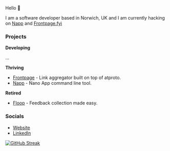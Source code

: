 Hello 👋

I am a software developer based in Norwich, UK and I am currently hacking on [Napp](https://github.com/damiensedgwick/napp) and [Frontpage.fyi](https://frontpage.fyi)

### Projects

**Developing**

...

**Thriving**

* [Frontpage](https://frontpage.fyi) - Link aggregator built on top of atproto.
* [Napp](https://github.com/damiensedgwick/napp) - Nano App command line tool.

**Retired**

* [Floop](https://github.com/damiensedgwick/floop) - Feedback collection made easy.

### Socials

* [Website](https://www.damiensedgwick.com)
* [LinkedIn](https://www.twitter.com/damiensedgwick)

[![GitHub Streak](https://streak-stats.demolab.com?user=damiensedgwick&card_width=450)](https://git.io/streak-stats)
